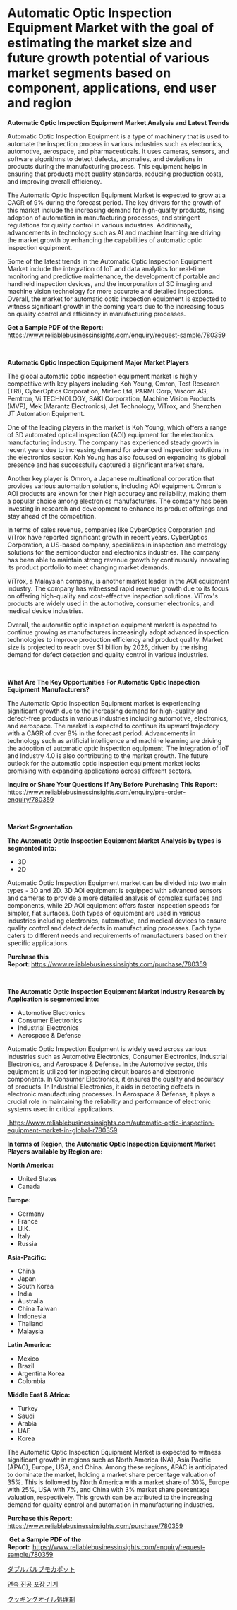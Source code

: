 <p><h1>Automatic Optic Inspection Equipment Market with the goal of estimating the market size and future growth potential of various market segments based on component, applications, end user and region</h1></p><p><strong>Automatic Optic Inspection Equipment Market Analysis and Latest Trends</strong></p>
<p><p>Automatic Optic Inspection Equipment is a type of machinery that is used to automate the inspection process in various industries such as electronics, automotive, aerospace, and pharmaceuticals. It uses cameras, sensors, and software algorithms to detect defects, anomalies, and deviations in products during the manufacturing process. This equipment helps in ensuring that products meet quality standards, reducing production costs, and improving overall efficiency.</p><p>The Automatic Optic Inspection Equipment Market is expected to grow at a CAGR of 9% during the forecast period. The key drivers for the growth of this market include the increasing demand for high-quality products, rising adoption of automation in manufacturing processes, and stringent regulations for quality control in various industries. Additionally, advancements in technology such as AI and machine learning are driving the market growth by enhancing the capabilities of automatic optic inspection equipment.</p><p>Some of the latest trends in the Automatic Optic Inspection Equipment Market include the integration of IoT and data analytics for real-time monitoring and predictive maintenance, the development of portable and handheld inspection devices, and the incorporation of 3D imaging and machine vision technology for more accurate and detailed inspections. Overall, the market for automatic optic inspection equipment is expected to witness significant growth in the coming years due to the increasing focus on quality control and efficiency in manufacturing processes.</p></p>
<p><strong>Get a Sample PDF of the Report:&nbsp;</strong> <a href="https://www.reliablebusinessinsights.com/enquiry/request-sample/780359">https://www.reliablebusinessinsights.com/enquiry/request-sample/780359</a></p>
<p>&nbsp;</p>
<p><strong>Automatic Optic Inspection Equipment Major Market Players</strong></p>
<p><p>The global automatic optic inspection equipment market is highly competitive with key players including Koh Young, Omron, Test Research (TRI), CyberOptics Corporation, MirTec Ltd, PARMI Corp, Viscom AG, Pemtron, Vi TECHNOLOGY, SAKI Corporation, Machine Vision Products (MVP), Mek (Marantz Electronics), Jet Technology, ViTrox, and Shenzhen JT Automation Equipment.</p><p>One of the leading players in the market is Koh Young, which offers a range of 3D automated optical inspection (AOI) equipment for the electronics manufacturing industry. The company has experienced steady growth in recent years due to increasing demand for advanced inspection solutions in the electronics sector. Koh Young has also focused on expanding its global presence and has successfully captured a significant market share.</p><p>Another key player is Omron, a Japanese multinational corporation that provides various automation solutions, including AOI equipment. Omron's AOI products are known for their high accuracy and reliability, making them a popular choice among electronics manufacturers. The company has been investing in research and development to enhance its product offerings and stay ahead of the competition.</p><p>In terms of sales revenue, companies like CyberOptics Corporation and ViTrox have reported significant growth in recent years. CyberOptics Corporation, a US-based company, specializes in inspection and metrology solutions for the semiconductor and electronics industries. The company has been able to maintain strong revenue growth by continuously innovating its product portfolio to meet changing market demands.</p><p>ViTrox, a Malaysian company, is another market leader in the AOI equipment industry. The company has witnessed rapid revenue growth due to its focus on offering high-quality and cost-effective inspection solutions. ViTrox's products are widely used in the automotive, consumer electronics, and medical device industries.</p><p>Overall, the automatic optic inspection equipment market is expected to continue growing as manufacturers increasingly adopt advanced inspection technologies to improve production efficiency and product quality. Market size is projected to reach over $1 billion by 2026, driven by the rising demand for defect detection and quality control in various industries.</p></p>
<p>&nbsp;</p>
<p><strong>What Are The Key Opportunities For Automatic Optic Inspection Equipment Manufacturers?</strong></p>
<p><p>The Automatic Optic Inspection Equipment market is experiencing significant growth due to the increasing demand for high-quality and defect-free products in various industries including automotive, electronics, and aerospace. The market is expected to continue its upward trajectory with a CAGR of over 8% in the forecast period. Advancements in technology such as artificial intelligence and machine learning are driving the adoption of automatic optic inspection equipment. The integration of IoT and Industry 4.0 is also contributing to the market growth. The future outlook for the automatic optic inspection equipment market looks promising with expanding applications across different sectors.</p></p>
<p><strong>Inquire or Share Your Questions If Any Before Purchasing This Report:</strong> <a href="https://www.reliablebusinessinsights.com/enquiry/pre-order-enquiry/780359">https://www.reliablebusinessinsights.com/enquiry/pre-order-enquiry/780359</a></p>
<p>&nbsp;</p>
<p><strong>Market Segmentation</strong></p>
<p><strong>The Automatic Optic Inspection Equipment Market Analysis by types is segmented into:</strong></p>
<p><ul><li>3D</li><li>2D</li></ul></p>
<p><p>Automatic Optic Inspection Equipment market can be divided into two main types - 3D and 2D. 3D AOI equipment is equipped with advanced sensors and cameras to provide a more detailed analysis of complex surfaces and components, while 2D AOI equipment offers faster inspection speeds for simpler, flat surfaces. Both types of equipment are used in various industries including electronics, automotive, and medical devices to ensure quality control and detect defects in manufacturing processes. Each type caters to different needs and requirements of manufacturers based on their specific applications.</p></p>
<p><strong>Purchase this Report:&nbsp;</strong><a href="https://www.reliablebusinessinsights.com/purchase/780359">https://www.reliablebusinessinsights.com/purchase/780359</a></p>
<p>&nbsp;</p>
<p><strong>The Automatic Optic Inspection Equipment Market Industry Research by Application is segmented into:</strong></p>
<p><ul><li>Automotive Electronics</li><li>Consumer Electronics</li><li>Industrial Electronics</li><li>Aerospace & Defense</li></ul></p>
<p><p>Automatic Optic Inspection Equipment is widely used across various industries such as Automotive Electronics, Consumer Electronics, Industrial Electronics, and Aerospace & Defense. In the Automotive sector, this equipment is utilized for inspecting circuit boards and electronic components. In Consumer Electronics, it ensures the quality and accuracy of products. In Industrial Electronics, it aids in detecting defects in electronic manufacturing processes. In Aerospace & Defense, it plays a crucial role in maintaining the reliability and performance of electronic systems used in critical applications.</p></p>
<p><a href="https://www.reliablebusinessinsights.com/automatic-optic-inspection-equipment-market-in-global-r780359">&nbsp;https://www.reliablebusinessinsights.com/automatic-optic-inspection-equipment-market-in-global-r780359</a></p>
<p><strong>In terms of Region, the Automatic Optic Inspection Equipment Market Players available by Region are:</strong></p>
<p>
    <p> <strong> North America: </strong>
        <ul>
            <li>United States</li>
            <li>Canada</li>
        </ul>
        </p> 
    <p> <strong> Europe: </strong>
        <ul>
            <li>Germany</li>
            <li>France</li>
            <li>U.K.</li>
            <li>Italy</li>
            <li>Russia</li>
        </ul>
        </p> 
    <p> <strong> Asia-Pacific: </strong>
        <ul>
            <li>China</li>
            <li>Japan</li>
            <li>South Korea</li>
            <li>India</li>
            <li>Australia</li>
            <li>China Taiwan</li>
            <li>Indonesia</li>
            <li>Thailand</li>
            <li>Malaysia</li>
        </ul>
        </p> 
    <p> <strong> Latin America: </strong>
        <ul>
            <li>Mexico</li>
            <li>Brazil</li>
            <li>Argentina Korea</li>
            <li>Colombia</li>
        </ul>
        </p> 
    <p> <strong> Middle East & Africa: </strong>
        <ul>
            <li>Turkey</li>
            <li>Saudi</li>
            <li>Arabia</li>
            <li>UAE</li>
            <li>Korea</li>
        </ul>
    </p>
    </p>
<p><p>The Automatic Optic Inspection Equipment Market is expected to witness significant growth in regions such as North America (NA), Asia Pacific (APAC), Europe, USA, and China. Among these regions, APAC is anticipated to dominate the market, holding a market share percentage valuation of 35%. This is followed by North America with a market share of 30%, Europe with 25%, USA with 7%, and China with 3% market share percentage valuation, respectively. This growth can be attributed to the increasing demand for quality control and automation in manufacturing industries.</p></p>
<p><strong>Purchase this Report: </strong><a href="https://www.reliablebusinessinsights.com/purchase/780359">https://www.reliablebusinessinsights.com/purchase/780359</a></p>
<p>&nbsp;<strong>Get a Sample PDF of the Report:&nbsp;&nbsp;</strong><a href="https://www.reliablebusinessinsights.com/enquiry/request-sample/780359">https://www.reliablebusinessinsights.com/enquiry/request-sample/780359</a></p>
<p><strong></strong></p>
<p><p><a href="https://github.com/RodHoppe07/Market-Research-Report-List-2/blob/main/8931709110281.md">ダブルバルブモカポット</a></p><p><a href="https://github.com/vdhdwjyp90142/Market-Research-Report-List-2/blob/main/9379139105047.md">연속 진공 포장 기계</a></p><p><a href="https://github.com/reliezer65/Market-Research-Report-List-1/blob/main/9450571110282.md">クッキングオイル処理剤</a></p></p>